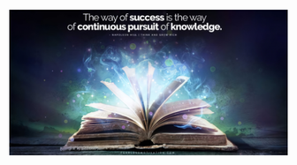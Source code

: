 ![Picture](https://github.com/hieudz2k4/CONTACT-ME/blob/main/Quote.jpg)
<a href="https://www.facebook.com/dz.hieu.509">

